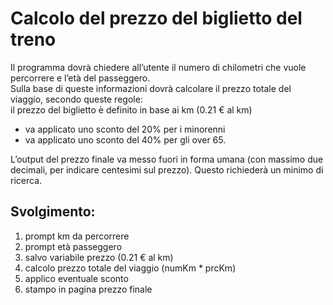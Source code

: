 Calcolo del prezzo del biglietto del treno
===
Il programma dovrà chiedere all’utente il numero di chilometri che vuole percorrere e l’età del passeggero.  
Sulla base di queste informazioni dovrà calcolare il prezzo totale del viaggio, secondo queste regole:  
il prezzo del biglietto è definito in base ai km (0.21 € al km)
- va applicato uno sconto del 20% per i minorenni
- va applicato uno sconto del 40% per gli over 65.  

L’output del prezzo finale va messo fuori in forma umana (con massimo due decimali, per indicare centesimi sul prezzo). Questo richiederà un minimo di ricerca.
## Svolgimento:
1. prompt km da percorrere
2. prompt età passeggero
3. salvo variabile prezzo (0.21 € al km)
4. calcolo prezzo totale del viaggio (numKm * prcKm)
5. applico eventuale sconto
6. stampo in pagina prezzo finale